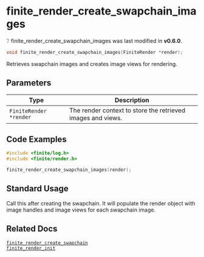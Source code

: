 # finite_render_create_swapchain_images

<div class="alert alert-info part text-info">
❔  finite_render_create_swapchain_images was last modified in <b>v0.6.0</b>.
</div>

```c
void finite_render_create_swapchain_images(FiniteRender *render);
```

Retrieves swapchain images and creates image views for rendering.

## Parameters

| Type                   | Description                                                 |
| ---------------------- | ----------------------------------------------------------- |
| `FiniteRender *render` | The render context to store the retrieved images and views. |

## Code Examples

```c
#include <finite/log.h>
#include <finite/render.h>

finite_render_create_swapchain_images(render);
```

## Standard Usage

Call this after creating the swapchain. It will populate the render object with image handles and image views for each swapchain image.

## Related Docs

[`finite_render_create_swapchain`](../finite_render_create_swapchain)<br>
[`finite_render_init`](../finite_render_init)
